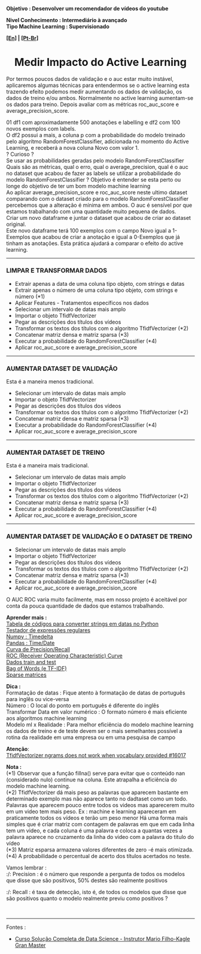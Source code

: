 <h4>Objetivo : Desenvolver um recomendador de vídeos do youtube
    <p>Nivel Conhecimento : Intermediário à avançado<br>
    Tipo Machine Learning : Supervisionado</p>
    <p><a href="blank_">[En]</a> | <a href="blank_">[Pt-Br]</a></p>
</h4>

<h1 align='center'>Medir Impacto do Active Learning</h1>
<p>Por termos poucos dados de validação e o auc estar muito instável, aplicaremos algumas técnicas para entendermos se o active learning esta trazendo efeito podemos medir aumentando os dados de validação, os dados de treino e/ou ambos. Normalmente no active learning aumentam-se os dados para treino. Depois avaliar com as métricas roc_auc_score e average_precision_score.<br>
</p>
<p>
01 df1 com aproximadamente 500 anotações e labelling e df2 com 100 novos exemplos com labels.<br>
O df2 possui a mais, a coluna p com a probabilidade do modelo treinado pelo algorítmo RandomForestClassifier, adicionada no momento do Active Learning, e receberá a nova coluna Novo com valor 1.<br>
? Curioso ?<br>
Se usar as probabilidades geradas pelo modelo RandomForestClassifier Quais são as métricas, qual o erro, qual o average_precision, qual é o auc no dataset que acabou de fazer as labels se utilizar a probabilidade do modelo RandomForestClassifier ? Objetivo é entender se esta perto ou longe do objetivo de ter um bom modelo machine learning<br>
Ao aplicar average_precision_score e roc_auc_score neste ultimo dataset comparando com o dataset criado para o modelo RandomForestClassifier percebemos que a alteração é mínima em ambos. O auc é sensível por que estamos trabalhando com uma quantidade muito pequena de dados.
<br>
Criar um novo dataframe e juntar o dataset que acabou de criar ao dataset original.<br>
Este novo dataframe terá 100 exemplos com o campo Novo igual a 1-Exemplos que acabou de criar a anotação e igual a 0-Exemplos que já tinham as anotações. Esta prática ajudará a comparar o efeito do active learning.
</p>

<hr>
<h3>LIMPAR E TRANSFORMAR DADOS</h3>
<p>
    <ul>
        <li>Extrair apenas a data de uma coluna tipo objeto, com strings e datas</li>
		<li>Extrair apenas o número de uma coluna tipo objeto, com strings e número (*1)</li>
        <li>Aplicar Features - Tratamentos específicos nos dados</li>
        <li>Selecionar um intervalo de datas mais amplo</li>
        <li>Importar o objeto TfidfVectorizer</li>
        <li>Pegar as descrições dos títulos dos vídeos</li>
        <li>Transformar os textos dos títulos com o algoritmo TfidfVectorizer (*2)</li>
        <li>Concatenar matriz densa e matriz sparsa (*3)</li>
        <li>Executar a probabilidade do RandomForestClassifier (*4)</li>
        <li>Aplicar roc_auc_score e average_precision_score</li>
    </ul>
</p>

<hr>
<h3>AUMENTAR DATASET DE VALIDAÇÃO</h3>
<p>Esta é a maneira menos tradicional.<br>
    <ul>
        <li>Selecionar um intervalo de datas mais amplo</li>
        <li>Importar o objeto TfidfVectorizer</li>
        <li>Pegar as descrições dos títulos dos vídeos</li>
        <li>Transformar os textos dos títulos com o algoritmo TfidfVectorizer (*2)</li>
        <li>Concatenar matriz densa e matriz sparsa (*3)</li>
        <li>Executar a probabilidade do RandomForestClassifier (*4)</li>
        <li>Aplicar roc_auc_score e average_precision_score</li>
    </ul>
</p>

<hr>
<h3>AUMENTAR DATASET DE TREINO</h3>
<p>Esta é a maneira mais tradicional.<br>
    <ul>
        <li>Selecionar um intervalo de datas mais amplo</li>
        <li>Importar o objeto TfidfVectorizer</li>
        <li>Pegar as descrições dos títulos dos vídeos</li>
        <li>Transformar os textos dos títulos com o algoritmo TfidfVectorizer (*2)</li>
        <li>Concatenar matriz densa e matriz sparsa (*3)</li>
        <li>Executar a probabilidade do RandomForestClassifier (*4)</li>
        <li>Aplicar roc_auc_score e average_precision_score</li>
    </ul>
</p>

<hr>
<h3>AUMENTAR DATASET DE VALIDAÇÃO E O DATASET DE TREINO</h3>
    <ul>
        <li>Selecionar um intervalo de datas mais amplo</li>
        <li>Importar o objeto TfidfVectorizer</li>
        <li>Pegar as descrições dos títulos dos vídeos</li>
        <li>Transformar os textos dos títulos com o algoritmo TfidfVectorizer (*2)</li>
        <li>Concatenar matriz densa e matriz sparsa (*3)</li>
        <li>Executar a probabilidade do RandomForestClassifier (*4)</li>
        <li>Aplicar roc_auc_score e average_precision_score</li>
    </ul>
</p>
<p>O AUC ROC varia muito facilmente, mas em nosso projeto é aceitável por conta da pouca quantidade de dados que estamos trabalhando.
</p>

<p><strong>Aprender mais :</strong><br>
    <a href="https://strftime.org/">Tabela de códigos para converter strings em datas no Python</a><br>
    <a href="http://gskinner.com/RegExr/">Testador de expressões regulares</a><br>
    <a href="https://numpy.org/doc/stable/reference/arrays.datetime.html">Numpy : Timedelta</a><br> 
    <a href="https://pandas.pydata.org/pandas-docs/stable/user_guide/timeseries.html">Pandas : Time/Date</a><br>
    <a href="https://scikit-learn.org/stable/auto_examples/model_selection/plot_precision_recall.html#sphx-glr-auto-examples-model-selection-plot-precision-recall-py">Curva de Precision/Recall</a><br>
    <a href="https://scikit-learn.org/stable/modules/model_evaluation.html#roc-metrics">ROC (Receiver Operating Characteristic) Curve</a><br>
    <a href="">Dados train and test</a><br>
    <a href="https://scikit-learn.org/stable/modules/feature_extraction.html#text-feature-extraction">Bag of Words (e TF-IDF)</a><br>
    <a href="https://docs.scipy.org/doc/scipy/reference/sparse.html">Sparse matrices</a><br>
</p>

<p><strong>Dica :</strong><br>
Formatação de datas : Fique atento à formatação de datas de português para inglês ou vice-versa<br>
Número : O local do ponto em português é diferente do inglês<br>
Transformar Data em valor numérico : O formato número é mais eficiente aos algoritmos machine learning<br>
Modelo ml x Realidade : Para melhor eficiência do modelo machine learning os dados de treino e de teste devem ser o mais semelhantes possível a rotina da realidade em uma empresa ou em uma pesquisa de campo<br>
</p>

<p><strong>Atenção</strong>:<br>
    <a href="https://github.com/scikit-learn/scikit-learn/issues/16017">TfidfVectorizer ngrams does not work when vocabulary provided #16017</a>
</p>

<p><strong>Nota :</strong><br>
(*1) Observar que a função fillna() serve para evitar que o conteúdo nan (considerado nulo) continue na coluna. Este atrapalha a eficiência do modelo machine learning.<br>
(*2) TfidfVectorizer dá mais peso as palavras que aparecem bastante em determinado exemplo mas não aparece tanto no dadtaset como um todo. Palavras que aparecem pouco entre todos os videos mas aparecerem muito em um video tem mais peso. Ex : machine e learning apareceram em praticamente todos os vídeos e terão um peso menor
Há uma forma mais simples que é criar matriz com contagem de palavras em que em cada linha tem um video, e cada coluna é uma palavra e coloca a quantas vezes a palavra aparece no cruzamento da linha do video com a palavra do titulo do vídeo<br>
(*3) Matriz esparsa armazena valores diferentes de zero -é mais otimizada.<br>
(*4) A probabilidade o percentual de acerto dos títulos acertados no teste.<br>

Vamos lembrar :<br>
:/: Precision : é o número que responde a pergunta de todos os modelos que disse que são positivos, 50% destes são realmente positivos<br>

:/: Recall : é taxa de detecção, isto é, de todos os modelos que disse que são positivos quanto o modelo realmente previu como positivos ?
</p>

<br>
<hr>
<p>Fontes :
    <ul>
        <li><a href="https://curso.mariofilho.com/">Curso Solução Completa de Data Science - Instrutor Mario Filho-Kagle Gran Master</a></li>
    </ul>
</p>

<!--
<p>labelling</p>
<p>Active learning</p>
feather-format 0.4.1
pip install feather-format
https://pypi.org/project/feather-format/
<p> - = - + + : > < { [ * & % $ # @ ! } ]</p>-->
